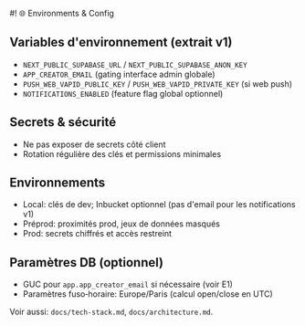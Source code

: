 #! 🌐 Environments & Config

## Variables d'environnement (extrait v1)

- `NEXT_PUBLIC_SUPABASE_URL` / `NEXT_PUBLIC_SUPABASE_ANON_KEY`
- `APP_CREATOR_EMAIL` (gating interface admin globale)
- `PUSH_WEB_VAPID_PUBLIC_KEY` / `PUSH_WEB_VAPID_PRIVATE_KEY` (si web push)
- `NOTIFICATIONS_ENABLED` (feature flag global optionnel)

## Secrets & sécurité

- Ne pas exposer de secrets côté client
- Rotation régulière des clés et permissions minimales

## Environnements

- Local: clés de dev; Inbucket optionnel (pas d'email pour les notifications v1)
- Préprod: proximités prod, jeux de données masqués
- Prod: secrets chiffrés et accès restreint

## Paramètres DB (optionnel)

- GUC pour `app.app_creator_email` si nécessaire (voir E1)
- Paramètres fuso‑horaire: Europe/Paris (calcul open/close en UTC)

Voir aussi: `docs/tech-stack.md`, `docs/architecture.md`.
